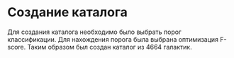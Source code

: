 # Создание каталога

Для создания каталога необходимо было выбрать порог классификации. Для нахождения порога была выбрана оптимизация F-score.  Таким образом был создан каталог из 4664 галактик. 